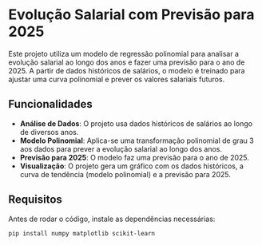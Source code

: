 # Evolução Salarial com Previsão para 2025

Este projeto utiliza um modelo de regressão polinomial para analisar a evolução salarial ao longo dos anos e fazer uma previsão para o ano de 2025. A partir de dados históricos de salários, o modelo é treinado para ajustar uma curva polinomial e prever os valores salariais futuros.

## Funcionalidades

- **Análise de Dados**: O projeto usa dados históricos de salários ao longo de diversos anos.
- **Modelo Polinomial**: Aplica-se uma transformação polinomial de grau 3 aos dados para prever a evolução salarial ao longo dos anos.
- **Previsão para 2025**: O modelo faz uma previsão para o ano de 2025.
- **Visualização**: O projeto gera um gráfico com os dados históricos, a curva de tendência (modelo polinomial) e a previsão para 2025.

## Requisitos

Antes de rodar o código, instale as dependências necessárias:

```bash
pip install numpy matplotlib scikit-learn
